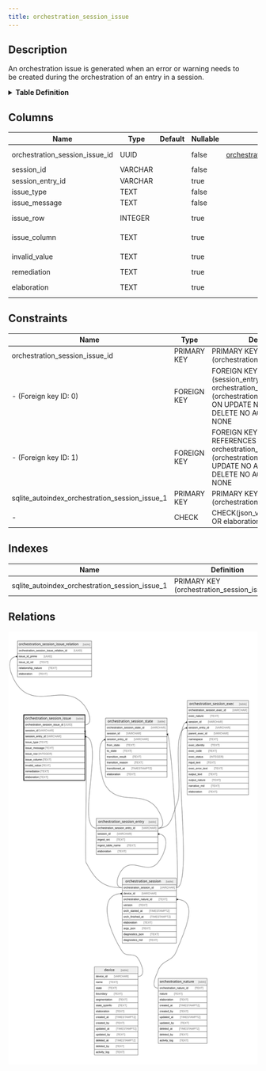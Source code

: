 ```yaml
---
title: orchestration_session_issue
---
```


## Description

An orchestration issue is generated when an error or warning needs to\
be created during the orchestration of an entry in a session.

<details>
<summary><strong>Table Definition</strong></summary>

```sql
CREATE TABLE "orchestration_session_issue" (
    "orchestration_session_issue_id" UUID PRIMARY KEY NOT NULL,
    "session_id" VARCHAR NOT NULL,
    "session_entry_id" VARCHAR,
    "issue_type" TEXT NOT NULL,
    "issue_message" TEXT NOT NULL,
    "issue_row" INTEGER,
    "issue_column" TEXT,
    "invalid_value" TEXT,
    "remediation" TEXT,
    "elaboration" TEXT CHECK(json_valid(elaboration) OR elaboration IS NULL),
    FOREIGN KEY("session_id") REFERENCES "orchestration_session"("orchestration_session_id"),
    FOREIGN KEY("session_entry_id") REFERENCES "orchestration_session_entry"("orchestration_session_entry_id")
)
```

</details>

## Columns

| Name                           | Type    | Default | Nullable | Children                                                                                                                  | Parents                                                                                                 | Comment                                                                            |
| ------------------------------ | ------- | ------- | -------- | ------------------------------------------------------------------------------------------------------------------------- | ------------------------------------------------------------------------------------------------------- | ---------------------------------------------------------------------------------- |
| orchestration_session_issue_id | UUID    |         | false    | [orchestration_session_issue_relation](/surveilr/reference/db/surveilr-state-schema/orchestration_session_issue_relation) |                                                                                                         | orchestration_session_issue primary key and internal label (UUID)                  |
| session_id                     | VARCHAR |         | false    |                                                                                                                           | [orchestration_session](/surveilr/reference/db/surveilr-state-schema/orchestration_session)             | {"isSqlDomainZodDescrMeta":true,"isVarChar":true}                                  |
| session_entry_id               | VARCHAR |         | true     |                                                                                                                           | [orchestration_session_entry](/surveilr/reference/db/surveilr-state-schema/orchestration_session_entry) | {"isSqlDomainZodDescrMeta":true,"isVarChar":true}                                  |
| issue_type                     | TEXT    |         | false    |                                                                                                                           |                                                                                                         | The category of an issue                                                           |
| issue_message                  | TEXT    |         | false    |                                                                                                                           |                                                                                                         | The human-friendly message for an issue                                            |
| issue_row                      | INTEGER |         | true     |                                                                                                                           |                                                                                                         | The row number in which the issue occurred (may be NULL if not applicable)         |
| issue_column                   | TEXT    |         | true     |                                                                                                                           |                                                                                                         | The name of the column in which the issue occurred (may be NULL if not applicable) |
| invalid_value                  | TEXT    |         | true     |                                                                                                                           |                                                                                                         | The invalid value which caused the issue (may be NULL if not applicable)           |
| remediation                    | TEXT    |         | true     |                                                                                                                           |                                                                                                         | If the issue is correctable, explain how to correct it.                            |
| elaboration                    | TEXT    |         | true     |                                                                                                                           |                                                                                                         | isse-specific attributes/properties in JSON ("custom data")                        |

## Constraints

| Name                                           | Type        | Definition                                                                                                                                                |
| ---------------------------------------------- | ----------- | --------------------------------------------------------------------------------------------------------------------------------------------------------- |
| orchestration_session_issue_id                 | PRIMARY KEY | PRIMARY KEY (orchestration_session_issue_id)                                                                                                              |
| - (Foreign key ID: 0)                          | FOREIGN KEY | FOREIGN KEY (session_entry_id) REFERENCES orchestration_session_entry (orchestration_session_entry_id) ON UPDATE NO ACTION ON DELETE NO ACTION MATCH NONE |
| - (Foreign key ID: 1)                          | FOREIGN KEY | FOREIGN KEY (session_id) REFERENCES orchestration_session (orchestration_session_id) ON UPDATE NO ACTION ON DELETE NO ACTION MATCH NONE                   |
| sqlite_autoindex_orchestration_session_issue_1 | PRIMARY KEY | PRIMARY KEY (orchestration_session_issue_id)                                                                                                              |
| -                                              | CHECK       | CHECK(json_valid(elaboration) OR elaboration IS NULL)                                                                                                     |

## Indexes

| Name                                           | Definition                                   |
| ---------------------------------------------- | -------------------------------------------- |
| sqlite_autoindex_orchestration_session_issue_1 | PRIMARY KEY (orchestration_session_issue_id) |

## Relations

![er](../../../../../assets/orchestration_session_issue.svg)
